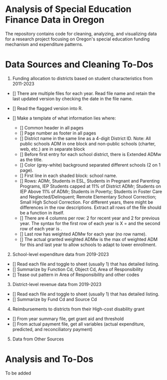 # Analysis of Special Education Finance Data in Oregon

The repository contains code for cleaning, analyzing, and visualizing data for a research project focusing on Oregon's special education funding mechanism and expenditure patterns. 

# Data Sources and Cleaning To-Dos

1. Funding allocation to districts based on student characteristics from 2011-2023

- [] There are multiple files for each year. Read file name and retain the last updated version by checking the date in the file name.
- [] Read the flagged version into R.
- [] Make a template of what information lies where: 

	- [] Common header in all pages
	- [] Page number as footer in all pages
	- [] District name in the same line as a 4-digit District ID. Note: All public schools ADM in one block and non-public schools (charter, web, etc.) are in separate block
	- [] Before first entry for each school district, there is <year> Extended ADMw as the title. 
	- [] Color (grey-white) background separated different schools (2 on 1 page).
	- [] First line in each shaded block: school name.
	- [] Rows: ADMr, Students in ESL, Students in Pregnant and Parenting Programs, <Total> IEP Students capped at 11% of District ADMr; Students on IEP Above 11% of ADMr; Students in Poverty; Students in Foster Care and Neglected/Delinquent; Remote Elementary School Correction; Small High School Correction. For different years, there might be differences in the row descriptions. Extract all rows of the file should be a function in itself.
	- [] There are 4 columns per row: 2 for recent year and 2 for previous year. The syntax for the first row of each year is <total> X <weight>= and the second row of each year is <weighted ADMw>.
	- [] Last row has weighted ADMw for each year (no row name). 
	- [] The actual granted weighted ADMw is the max of weighted ADM for this and last year to allow schools to adapt to lower enrollment. 

2. School-level expenditure data from 2019-2023

- [] Read each file and toggle to sheet (usually 1) that has detailed listing.
- [] Summarize by Function Cd, Object Cd, Area of Responsibility
- [] Tease out pattern in Area of Responsibility and other codes

3. District-level revenue data from 2019-2023

- [] Read each file and toggle to sheet (usually 1) that has detailed listing.
- [] Summarize by Fund Cd and Source Cd

4. Reimbursements to districts from their High-cost disability grant

- [] From year summary file, get grant aid and threshold
- [] From actual payment file, get all variables (actual expenditure, predicted, and reconciliatory payment)

5. Data from Other Sources

# Analysis and To-Dos 

To be added



